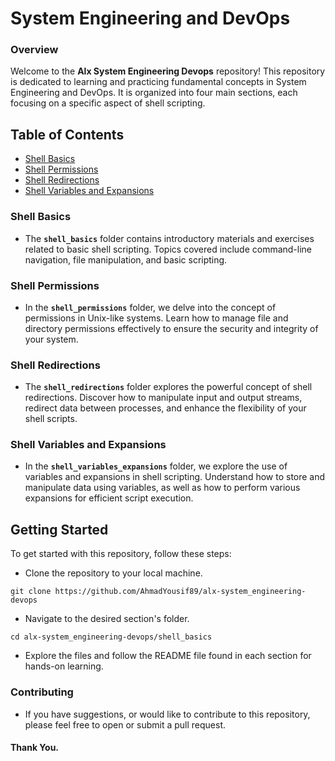 # System Engineering and DevOps

### Overview

Welcome to the **Alx System Engineering Devops** repository! This repository is dedicated to learning and practicing fundamental concepts in System Engineering and DevOps. It is organized into four main sections, each focusing on a specific aspect of shell scripting.

## Table of Contents

- [Shell Basics](0x00-shell_basics)
- [Shell Permissions](0x01-shell_permissions)
- [Shell Redirections](0x02-shell_redirections)
- [Shell Variables and Expansions](0x03-shell_variables_expansions)

### Shell Basics

- The **`shell_basics`** folder contains introductory materials and exercises related to basic shell scripting. Topics covered include command-line navigation, file manipulation, and basic scripting.

### Shell Permissions

- In the **`shell_permissions`** folder, we delve into the concept of permissions in Unix-like systems. Learn how to manage file and directory permissions effectively to ensure the security and integrity of your system.

### Shell Redirections

- The **`shell_redirections`** folder explores the powerful concept of shell redirections. Discover how to manipulate input and output streams, redirect data between processes, and enhance the flexibility of your shell scripts.

### Shell Variables and Expansions

- In the **`shell_variables_expansions`** folder, we explore the use of variables and expansions in shell scripting. Understand how to store and manipulate data using variables, as well as how to perform various expansions for efficient script execution.

## Getting Started

To get started with this repository, follow these steps:

- Clone the repository to your local machine.

```
git clone https://github.com/AhmadYousif89/alx-system_engineering-devops
```

- Navigate to the desired section's folder.

```
cd alx-system_engineering-devops/shell_basics
```

- Explore the files and follow the README file found in each section for hands-on learning.

### Contributing

- If you have suggestions, or would like to contribute to this repository, please feel free to open or submit a pull request.

#### Thank You.
